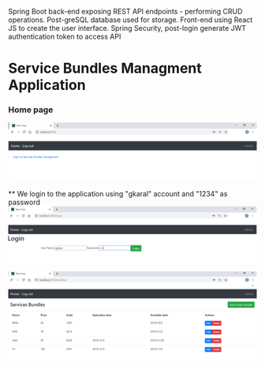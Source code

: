 Spring Boot back-end exposing REST API endpoints - performing CRUD operations. Post-greSQL database used for storage. Front-end using React JS to create the user interface. Spring Security, post-login generate JWT authentication token to access API

# Service Bundles Managment Application 
 ### Home page
![App Screenshot](Screenshots/Untitled.png)

** We  login to the application using "gkaral" account and "1234" as password
![App Screenshot](Screenshots/Untitledlogin.png)

![App Screenshot](Screenshots/UntitledloginLIST.png)
